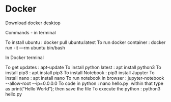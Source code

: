 # Docker

Download docker desktop 

Commands - in terminal

To install ubuntu : docker pull ubuntu:latest
To run docker container : docker run -it —rm ubuntu bin/bash


In Docker terminal

To get updates : apt-update
To install python latest : apt install python3
To install pip3 : apt install pip3
To install Notebook : pip3 install Jupyter
To install nano : apt install nano
To run notebook in browser : jupyter-notebook --allow-root --ip=0.0.0.0
To code in python : nano hello.py  within that type as print(“Hello World”); then save the file
To execute the python : python3 hello.py
